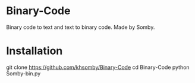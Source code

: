 # Binary-Code
Binary code to text and text to binary code. Made by Somby.

# Installation
git clone https://github.com/khsomby/Binary-Code
cd Binary-Code
python Somby-bin.py
